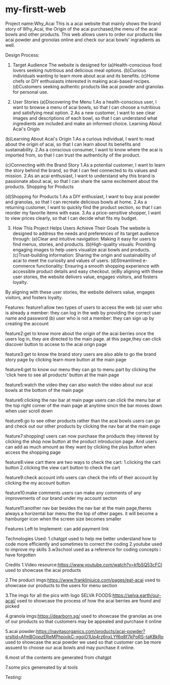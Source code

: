 # my-firstt-web
Project name:Why_Acai
This is a acai website that mainly shows the brand story of Why_Acai, the Origin of the acai purchased,the menu of the acai bowls and other products. This web allows users to order our products like acai powder and gronolas online and check our acai bowls' ingradients as well.



Design Process:
1. Target Audience
The website is designed for
(a)Health-conscious food lovers seeking nutritious and delicious meal options.
(b)Curious individuals wanting to learn more about acai and its benefits.
(c)Home chefs or DIY enthusiasts interested in making acai-based recipes.
(d)Customers seeking authentic products like acai powder and granolas for personal use.

2. User Stories
(a)Discovering the Menu
    1.As a health-conscious user, I want to browse a menu of acai bowls, so that I can choose a nutritious and satisfying meal option.
    2.As a new customer, I want to see clear images and descriptions of each bowl, so that I can understand what ingredients are included and make an informed choice.
    Learning About Acai's Origin

(b)Learning About Acai's Origin
    1.As a curious individual, I want to read about the origin of acai, so that I can learn about its benefits and sustainability.
    2.As a conscious consumer, I want to know where the acai is imported from, so that I can trust the authenticity of the product.
  
(c)Connecting with the Brand Story
    1.As a potential customer, I want to learn the story behind the brand, so that I can feel connected to its values and mission.
    2.As an acai enthusiast, I want to understand why this brand is passionate about acai, so that I can share the same excitement about the products.
    Shopping for Products

(d)Shopping for Products
    1.As a DIY enthusiast, I want to buy acai powder and granolas, so that I can recreate delicious bowls at home.
    2.As a returning customer, I want to quickly find the product section, so that I can reorder my favorite items with ease.
    3.As a price-sensitive shopper, I want to view prices clearly, so that I can decide what fits my budget.

3. How This Project Helps Users Achieve Their Goals
The website is designed to address the needs and preferences of its target audience through:
(a)Clear and intuitive navigation: Making it easy for users to find menus, stories, and products.
(b)High-quality visuals: Providing engaging images to help users visualize acai bowls and products.
(c)Trust-building information: Sharing the origin and sustainability of acai to meet the curiosity and values of users.
(d)Streamlined e-commerce functionality: Ensuring a smooth shopping experience with accessible product details and easy checkout.
(e)By aligning with these user stories, the website delivers value, engages visitors, and fosters loyalty.

By aligning with these user stories, the website delivers value, engages visitors, and fosters loyalty.


Features:
feature1:allow two types of users to access the web
(a) user who is already a member: they can log in the web by providing the correct user name and password
(b) user who is not a member: they can sign up by creating the account

feature2:get to know more about the origin of the acai berries
once the users log in, they are directed to the main page. at this page,they can click discover button to accese to the acai orign page

feature3:get to know the brand story
users are also able to go the brand story page by clicking learn more button at the main page

feature4:get to know our menu 
they can go to menu part by clicking the 'click here to see all products' button at the main page

feature5:watch the video
they can also watch the video about our acai bowls at the bottom of the main page

feature6:clicking the nav bar at main page
users can click the menu bar at the top right corner of the main page at anytime sincn the bar moves down when user scroll down

feature6:go to see other products rather than the acai bowls
users can go and check out our other products by clicking the nav bar at the main page

feature7:shopping!
users can now purchase the products they interest by clicking the shop now button at the product introducion page. And users can add as much amount as they want by clicking the plus button when access the shopping page

feature8:view cart
there are two ways to check the cart:
1.clicking the cart button
2.clicking the view cart button to check the cart

feature9:check account info
users can check the info of their account by clicking the my account button

feature10:make comments
users can make any comments of any improvements of our brand under my account secton

feature11:another nav bar
besides the nav bar at the main page,theres always a horizental bar menu the the top of other pages. it will become a hamburger icon when the screen size becomes smaller

Features Left to Implement:
can add payment link 


Technologies Used:
1.chatgpt
used to help me better understand how to code more efficiently and sometimes to correct the coding 
2.youtube
used to improve my skills
3.w3school
used as a reference for coding concepts i have forgotten

Credits
1.Video resource:https://www.youtube.com/watch?v=kfbSQ53cFCI 
used to showcase the acai products

2.The product imgs:https://www.franklinjuice.com/pages/eat-acai
used to showcase our products to the users for menu section

3.The imgs for all the pics with logo SELVA FOODS:https://selva.earth/our-acai/
used to showcase the process of how the acai berries are found and picked

4.granola imgs:https://dearborn.sg/
used to showcase the granolas as one of our products so that customers may be appealed and purchase it online

5.acai powder:https://navitasorganics.com/products/acai-powder?srsltid=AfmBOopzEReMPhpixikC-xgoiO1Up4rz6nxLYf6q8f7kPoRS-taKBkRo
used to showcase the acai powder we used so that customer can be more assuerd to choose our acai bowls and may purchase it online.

6.most of the contents are generated from chatgpt

7.some pics genereated by al tools

Testing:
